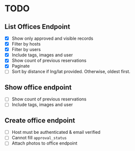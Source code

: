 # TODO
## List Offices Endpoint
- [x] Show only approved and visible records
- [x] Filter by hosts
- [x] Filter by users
- [x] Include tags, images and user
- [x] Show count of previous reservations
- [x] Paginate
- [ ] Sort by distance if lng/lat provided. Otherwise, oldest first.
## Show office endpoint
- [ ] Show count of previous reservations
- [ ] Include tags, images and user
## Create office endpoint
- [ ] Host must be authenticated & email verified
- [ ] Cannot fill `approval_status`
- [ ] Attach photos to office endpoint